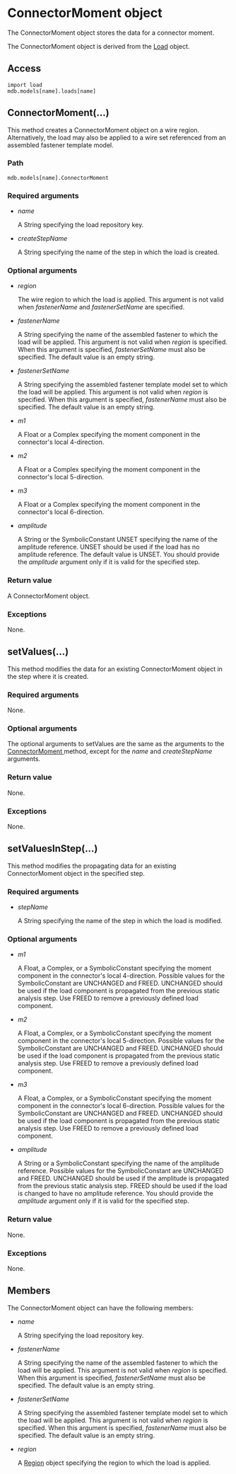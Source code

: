 # ConnectorMoment object

The ConnectorMoment object stores the data for a connector moment.

The ConnectorMoment object is derived from the [Load](https://help.3ds.com/2022/english/DSSIMULIA_Established/SIMACAEKERRefMap/simaker-c-loadpyc.htm?ContextScope=all) object.

## Access

```
import load
mdb.models[name].loads[name]
```

## ConnectorMoment(...)



This method creates a ConnectorMoment object on a wire region. Alternatively, the load may also be applied to a wire set referenced from an assembled fastener template model.



### Path

```
mdb.models[name].ConnectorMoment
```

### Required arguments

- *name*

  A String specifying the load repository key.

- *createStepName*

  A String specifying the name of the step in which the load is created.

### Optional arguments

- *region*

  The wire region to which the load is applied. This argument is not valid when *fastenerName* and *fastenerSetName* are specified.

- *fastenerName*

  A String specifying the name of the assembled fastener to which the load will be applied. This argument is not valid when *region* is specified. When this argument is specified, *fastenerSetName* must also be specified. The default value is an empty string.

- *fastenerSetName*

  A String specifying the assembled fastener template model set to which the load will be applied. This argument is not valid when *region* is specified. When this argument is specified, *fastenerName* must also be specified. The default value is an empty string.

- *m1*

  A Float or a Complex specifying the moment component in the connector's local 4-direction.

- *m2*

  A Float or a Complex specifying the moment component in the connector's local 5-direction.

- *m3*

  A Float or a Complex specifying the moment component in the connector's local 6-direction.

- *amplitude*

  A String or the SymbolicConstant UNSET specifying the name of the amplitude reference. UNSET should be used if the load has no amplitude reference. The default value is UNSET. You should provide the *amplitude* argument only if it is valid for the specified step.

### Return value

A ConnectorMoment object.

### Exceptions

None.



## setValues(...)



This method modifies the data for an existing ConnectorMoment object in the step where it is created.



### Required arguments

None.

### Optional arguments

The optional arguments to setValues are the same as the arguments to the [ConnectorMoment ](https://help.3ds.com/2022/english/DSSIMULIA_Established/SIMACAEKERRefMap/simaker-c-connectormomentpyc.htm?ContextScope=all#simaker-connectormomentconnectormomentpyc)method, except for the *name* and *createStepName* arguments.

### Return value

None.

### Exceptions

None.



## setValuesInStep(...)



This method modifies the propagating data for an existing ConnectorMoment object in the specified step.



### Required arguments

- *stepName*

  A String specifying the name of the step in which the load is modified.

### Optional arguments

- *m1*

  A Float, a Complex, or a SymbolicConstant specifying the moment component in the connector's local 4-direction. Possible values for the SymbolicConstant are UNCHANGED and FREED. UNCHANGED should be used if the load component is propagated from the previous static analysis step. Use FREED to remove a previously defined load component.

- *m2*

  A Float, a Complex, or a SymbolicConstant specifying the moment component in the connector's local 5-direction. Possible values for the SymbolicConstant are UNCHANGED and FREED. UNCHANGED should be used if the load component is propagated from the previous static analysis step. Use FREED to remove a previously defined load component.

- *m3*

  A Float, a Complex, or a SymbolicConstant specifying the moment component in the connector's local 6-direction. Possible values for the SymbolicConstant are UNCHANGED and FREED. UNCHANGED should be used if the load component is propagated from the previous static analysis step. Use FREED to remove a previously defined load component.

- *amplitude*

  A String or a SymbolicConstant specifying the name of the amplitude reference. Possible values for the SymbolicConstant are UNCHANGED and FREED. UNCHANGED should be used if the amplitude is propagated from the previous static analysis step. FREED should be used if the load is changed to have no amplitude reference. You should provide the *amplitude* argument only if it is valid for the specified step.

### Return value

None.

### Exceptions

None.



## Members

The ConnectorMoment object can have the following members:

- *name*

  A String specifying the load repository key.

- *fastenerName*

  A String specifying the name of the assembled fastener to which the load will be applied. This argument is not valid when *region* is specified. When this argument is specified, *fastenerSetName* must also be specified. The default value is an empty string.

- *fastenerSetName*

  A String specifying the assembled fastener template model set to which the load will be applied. This argument is not valid when *region* is specified. When this argument is specified, *fastenerName* must also be specified. The default value is an empty string.

- *region*

  A [Region](https://help.3ds.com/2022/english/DSSIMULIA_Established/SIMACAEKERRefMap/simaker-c-regionpyc.htm?ContextScope=all) object specifying the region to which the load is applied.